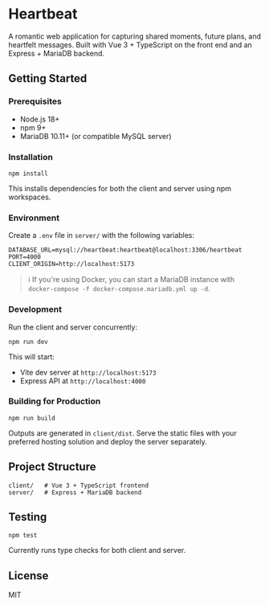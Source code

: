# Heartbeat

A romantic web application for capturing shared moments, future plans, and heartfelt messages. Built with Vue 3 + TypeScript on the front end and an Express + MariaDB backend.

## Getting Started

### Prerequisites
- Node.js 18+
- npm 9+
- MariaDB 10.11+ (or compatible MySQL server)

### Installation

```
npm install
```

This installs dependencies for both the client and server using npm workspaces.

### Environment

Create a `.env` file in `server/` with the following variables:

```
DATABASE_URL=mysql://heartbeat:heartbeat@localhost:3306/heartbeat
PORT=4000
CLIENT_ORIGIN=http://localhost:5173
```

> ℹ️ If you're using Docker, you can start a MariaDB instance with `docker-compose -f docker-compose.mariadb.yml up -d`.

### Development

Run the client and server concurrently:

```
npm run dev
```

This will start:
- Vite dev server at `http://localhost:5173`
- Express API at `http://localhost:4000`

### Building for Production

```
npm run build
```

Outputs are generated in `client/dist`. Serve the static files with your preferred hosting solution and deploy the server separately.

## Project Structure

```
client/   # Vue 3 + TypeScript frontend
server/   # Express + MariaDB backend
```

## Testing

```
npm test
```

Currently runs type checks for both client and server.

## License

MIT
